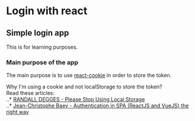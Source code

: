 # Login with react

## Simple login app

This is for learning purposes.

### Main purpose of the app

The main purpose is to use [react-cookie](https://www.npmjs.com/package/react-cookie) in order to store the token.

Why I'm using a cookie and not localStorage to store the token?<br>
Read these articles:<br>
..* [RANDALL DEGGES - Please Stop Using Local Storage](https://www.rdegges.com/2018/please-stop-using-local-storage/)<br>
..* [Jean-Christophe Baey - Authentication in SPA (ReactJS and VueJS) the right way](https://medium.com/@jcbaey/authentication-in-spa-reactjs-and-vuejs-the-right-way-e4a9ac5cd9a3)
